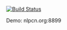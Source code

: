 [![Build Status](https://api.shippable.com/projects/54c87ddf5ab6cc13528a013f/badge?branchName=master)](https://app.shippable.com/projects/54c87ddf5ab6cc13528a013f/builds/latest)

Demo: nlpcn.org:8899
